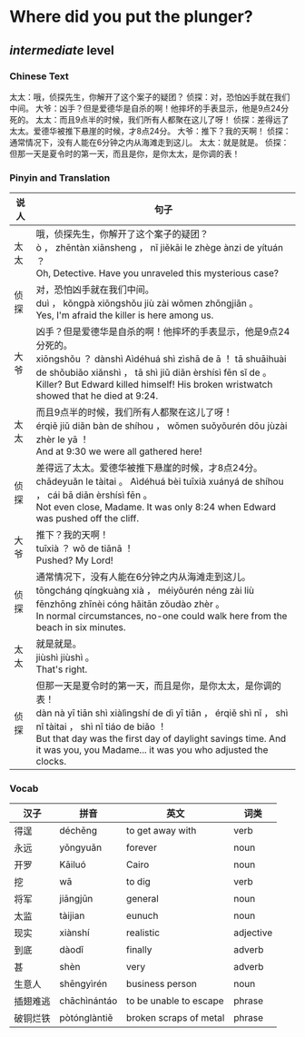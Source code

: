 # Where did you put the plunger?
## *intermediate* level

### Chinese Text
太太：哦，侦探先生，你解开了这个案子的疑团？
侦探：对，恐怕凶手就在我们中间。
大爷：凶手？但是爱德华是自杀的啊！他摔坏的手表显示，他是9点24分死的。
太太：而且9点半的时候，我们所有人都聚在这儿了呀！
侦探：差得远了太太。爱德华被推下悬崖的时候，才8点24分。
大爷：推下？我的天啊！
侦探：通常情况下，没有人能在6分钟之内从海滩走到这儿。
太太：就是就是。
侦探：但那一天是夏令时的第一天，而且是你，是你太太，是你调的表！

### Pinyin and Translation
|说人|句子|
|----|----|
|太太|哦，侦探先生，你解开了这个案子的疑团？<br />ò ， zhēntàn xiānsheng ， nǐ jiěkāi le zhège ànzi de yítuán ？<br />Oh, Detective. Have you unraveled this mysterious case?|
|侦探|对，恐怕凶手就在我们中间。<br />duì ， kǒngpà xiōngshǒu jiù zài wǒmen zhōngjiān 。<br />Yes, I'm afraid the killer is here among us.|
|大爷|凶手？但是爱德华是自杀的啊！他摔坏的手表显示，他是9点24分死的。<br />xiōngshǒu ？ dànshì Aìdéhuá shì zìshā de ā ！ tā shuāihuài de shǒubiǎo xiǎnshì ， tā shì jiǔ diǎn èrshísì fēn sǐ de 。<br />Killer? But Edward killed himself! His broken wristwatch showed that he died at 9:24.|
|太太|而且9点半的时候，我们所有人都聚在这儿了呀！<br />érqiě jiǔ diǎn bàn de shíhou ， wǒmen suǒyǒurén dōu jùzài zhèr le yā ！<br />And at 9:30 we were all gathered here!|
|侦探|差得远了太太。爱德华被推下悬崖的时候，才8点24分。<br />chādeyuǎn le tàitai 。 Aìdéhuá bèi tuīxià xuányá de shíhou ， cái bā diǎn èrshísì fēn 。<br />Not even close, Madame. It was only 8:24 when Edward was pushed off the cliff.|
|大爷|推下？我的天啊！<br />tuīxià ？ wǒ de tiānā ！<br />Pushed? My Lord!|
|侦探|通常情况下，没有人能在6分钟之内从海滩走到这儿。<br />tōngcháng qíngkuàng xià ， méiyǒurén néng zài liù fēnzhōng zhīnèi cóng hǎitān zǒudào zhèr 。<br />In normal circumstances, no-one could walk here from the beach in six minutes.|
|太太|就是就是。<br />jiùshì jiùshì 。<br />That's right.|
|侦探|但那一天是夏令时的第一天，而且是你，是你太太，是你调的表！<br />dàn nà yī tiān shì xiàlìngshí de dì yī tiān ， érqiě shì nǐ ， shì nǐ tàitai ， shì nǐ tiáo de biǎo ！<br />But that day was the first day of daylight savings time. And it was you, you Madame... it was you who adjusted the clocks.|
### Vocab
|汉子|拼音|英文|词类|
|----|----|----|----|
|得逞|déchěng|to get away with|verb|
|永远|yǒngyuǎn|forever|noun|
|开罗|Kāiluó|Cairo|noun|
|挖|wā|to dig|verb|
|将军|jiāngjūn|general|noun|
|太监|tàijian|eunuch|noun|
|现实|xiànshí|realistic|adjective|
|到底|dàodǐ|finally|adverb|
|甚|shèn|very|adverb|
|生意人|shēngyìrén|business person|noun|
|插翅难逃|chāchìnántáo|to be unable to escape|phrase|
|破铜烂铁|pòtónglàntiě|broken scraps of metal|phrase|